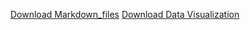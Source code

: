 [Download Markdown_files](https://github.com/Caesarwq/ds2025/raw/refs/heads/main/DataWrangling/Markdown_files_4.zip)
[Download Data Visualization](https://github.com/Caesarwq/ds2025/raw/refs/heads/main/DataVisualization/DataVisualizationReport.md)

